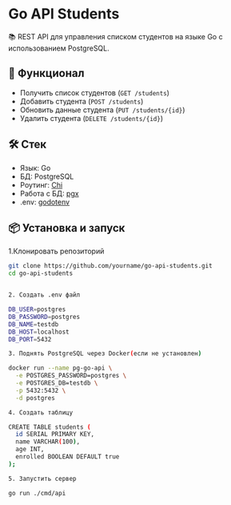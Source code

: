 # Go API Students

📚 REST API для управления списком студентов на языке Go с использованием PostgreSQL.

## 🚀 Функционал

- Получить список студентов (`GET /students`)
- Добавить студента (`POST /students`)
- Обновить данные студента (`PUT /students/{id}`)
- Удалить студента (`DELETE /students/{id}`)

## 🛠️ Стек

- Язык: Go
- БД: PostgreSQL
- Роутинг: [Chi](https://github.com/go-chi/chi)
- Работа с БД: [pgx](https://github.com/jackc/pgx)
- .env: [godotenv](https://github.com/joho/godotenv)

## 📦 Установка и запуск

1.Клонировать репозиторий 

```bash
git clone https://github.com/yourname/go-api-students.git
cd go-api-students


2. Создать .env файл

DB_USER=postgres
DB_PASSWORD=postgres
DB_NAME=testdb
DB_HOST=localhost
DB_PORT=5432

3. Поднять PostgreSQL через Docker(если не установлен)

docker run --name pg-go-api \
  -e POSTGRES_PASSWORD=postgres \
  -e POSTGRES_DB=testdb \
  -p 5432:5432 \
  -d postgres

4. Создать таблицу 

CREATE TABLE students (
  id SERIAL PRIMARY KEY,
  name VARCHAR(100),
  age INT,
  enrolled BOOLEAN DEFAULT true
);

5. Запустить сервер 

go run ./cmd/api




